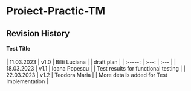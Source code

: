 # Proiect-Practic-TM
## Revision History
#### Test Title
| 11.03.2023 | v1.0 | Bilti Luciana | | draft plan |
| :-----: | :---: | :--- |
| 18.03.2023 | v1.1 | Ioana Popescu | | Test results for functional testing |
| 22.03.2023 | v1.2 | Teodora Maria | | More details added for Test Implementation |
